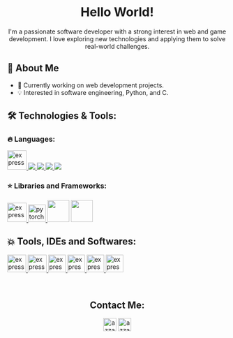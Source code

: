 <h1 align= "center"><b>Hello World! </b></h1>

<p align="center">
  I'm a passionate software developer with a strong interest in web and game development. I love exploring new technologies and applying them to solve real-world challenges.
</p>

<h2>🚀 About Me </h2>

- 🔭 Currently working on web development projects.
- 💡 Interested in software engineering, Python, and C.

## 🛠️ Technologies & Tools:

### 🔥 Languages:

<p align="left"> 
    <a href="https://www.cprogramming.com/" target="_blank"> <img src="https://img.icons8.com/color/452/c-programming.png" alt="express" width="44" height="44"/> </a>
    <a href="https://www.java.com" target="_blank"> <img src="https://img.icons8.com/color/48/000000/java-coffee-cup-logo.png"/ > </a>
    <a href="https://developer.mozilla.org/en-US/docs/Web/JavaScript" target="_blank"> <img src="https://img.icons8.com/color/48/000000/javascript.png"/> </a> 
    <a href="https://www.python.org" target="_blank"> <img src="https://img.icons8.com/color/48/000000/python.png"/> </a> 
    <a style="padding-right:8px;" href="https://www.mysql.com/" target="_blank"> <img src="https://img.icons8.com/fluent/50/000000/mysql-logo.png"/> </a>  
</p>

### ⭐️ Libraries and Frameworks:

<p align="left"> 
    <a href="https://numpy.org/" target="_blank"> <img src="https://encrypted-tbn0.gstatic.com/images?q=tbn:ANd9GcS2JRr92k_oDy42tMe3RPwfU0r_5Rk_S2jwlU2WphT94jFMCRCbjASEZ7j1wbD2CPOzx6w&usqp=CAU" alt="express" width="44" height="44" / > </a>
    <a href="https://pytorch.org/" target="_blank"> <img src="https://www.vectorlogo.zone/logos/pytorch/pytorch-icon.svg" alt="pytorch" width="40" height="40"/> </a> 
    <a href="https://reactjs.org/" target="_blank"><img height="50" src="https://www.vectorlogo.zone/logos/reactjs/reactjs-ar21.svg"></a>
    <a href="https://nodejs.org/en/" target="_blank"><img height="50" src="https://www.vectorlogo.zone/logos/nodejs/nodejs-icon.svg"></a>
</p>

##  💥  Tools, IDEs and Softwares:

<p align="left"> 
    <a href="https://www.codeblocks.org/" target="_blank"> <img src="https://1.bp.blogspot.com/-h9D36wzWc1E/WRHtrvRXlyI/AAAAAAAABPI/3MGZ1bpRPTYYxFWOkV-QwsXzY9klH-84gCLcB/s400/code%2Bblock%2Blogo.jpg" alt="express" width="43" height="40" /> </a> 
    <a href="https://www.jetbrains.com/pycharm/"> <img src="https://miro.medium.com/max/1200/1*6Dhu1H4t028lOGbaZuyRCw.png" alt="express" width="43" height="40" /> </a>
    <a href="https://code.visualstudio.com"> <img src="https://www.vectorlogo.zone/logos/visualstudio_code/visualstudio_code-icon.svg" alt="express" width="40" height="40" /> </a>
    <a href="https://www.eclipse.org/ide/"> <img src="https://encrypted-tbn0.gstatic.com/images?q=tbn:ANd9GcR5EUljSTU4Bl9jRgp5L0v7TUAlB-Ntl0EAIq_FSaofQ7tfCiVrbVW2Bs_24-UPCnRYVBE&usqp=CAU" alt="express" width="40" height="40" /> </a>
    <a href="https://git-scm.com"> <img src="https://git-scm.com/images/logos/downloads/Git-Logo-1788C.svg" alt="express" width="40" height="40" /> </a>
    <a href="https://firebase.google.com"> <img src="https://www.vectorlogo.zone/logos/firebase/firebase-icon.svg" alt="express" width="40" height="40" /> </a>
</p>

<br>
<h2 align="center">Contact Me:</h2>
<p align="center">
    <a href="www.linkedin.com/in/iliodora-seferli-926ab8187" target="blank"><img align="center"
       src="https://img.shields.io/badge/linkedin-%231DA1F2.svg?style=for-the-badge&logo=linkedin&logoColor=white"
       alt="azzar" height="30"/></a>
    <a href="mailto:iliodorasef@gmail.com" target="blank"><img align="center"
       src="https://img.shields.io/badge/gmail-EA4335.svg?style=for-the-badge&logo=gmail&logoColor=white"
       alt="azzar" height="30"/></a>
</p>

<br>
<br>
